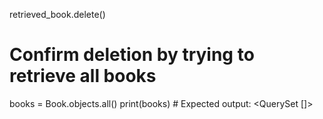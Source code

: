 retrieved_book.delete()
# Confirm deletion by trying to retrieve all books
books = Book.objects.all()
print(books)  # Expected output: <QuerySet []>
